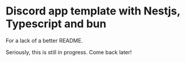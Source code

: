 # Discord app template with Nestjs, Typescript and bun

For a lack of a better README.

Seriously, this is still in progress. Come back later!
